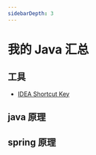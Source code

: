 ```yaml
---
sidebarDepth: 3
---
```


# 我的 Java 汇总

## 工具

- [IDEA Shortcut Key](./tools/idea-shortcut.md)
<!-- - [maven 常用命令](./tools/maven.md)
- [上传 jar 包到私服](./tools/maven-upload.md)
- [git 常用命令](./tools/git.md)
- [markdown 常用命令](./tools/markdown.md) -->

## java 原理

<!-- - [Java 类加载过程](classloader.md)
- [引用计数法](./jvm/引用计数法.md) -->
<!-- - [可发性分析算法](./jvm/可达性分析算法.md)
- [标记清除算法](./jvm/标记清除算法.md)
- [复制清除算法](./jvm/复制清除算法.md)
- [标记整理算法](./jvm/复制清除算法.md)
- [引用](./jvm/引用.md)
- [GC收集器](./jvm/gc_collectors.md) -->

## spring 原理

<!-- - [Spring 常用注解](./spring/spring_anonation.md)
- [Aop 原理](./spring/aop.md) -->

